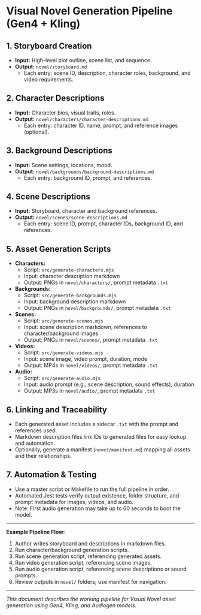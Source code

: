 # Visual Novel Generation Pipeline (Gen4 + Kling)

## 1. Storyboard Creation
- **Input:** High-level plot outline, scene list, and sequence.
- **Output:** `novel/storyboard.md`
  - Each entry: scene ID, description, character roles, background, and video requirements.

## 2. Character Descriptions
- **Input:** Character bios, visual traits, roles.
- **Output:** `novel/characters/character-descriptions.md`
  - Each entry: character ID, name, prompt, and reference images (optional).

## 3. Background Descriptions
- **Input:** Scene settings, locations, mood.
- **Output:** `novel/backgrounds/background-descriptions.md`
  - Each entry: background ID, prompt, and references.

## 4. Scene Descriptions
- **Input:** Storyboard, character and background references.
- **Output:** `novel/scenes/scene-descriptions.md`
  - Each entry: scene ID, prompt, character IDs, background ID, and references.

## 5. Asset Generation Scripts
- **Characters:**
  - Script: `src/generate-characters.mjs`
  - Input: character description markdown
  - Output: PNGs in `novel/characters/`, prompt metadata `.txt`
- **Backgrounds:**
  - Script: `src/generate-backgrounds.mjs`
  - Input: background description markdown
  - Output: PNGs in `novel/backgrounds/`, prompt metadata `.txt`
- **Scenes:**
  - Script: `src/generate-scenes.mjs`
  - Input: scene description markdown, references to character/background images
  - Output: PNGs in `novel/scenes/`, prompt metadata `.txt`
- **Videos:**
  - Script: `src/generate-videos.mjs`
  - Input: scene image, video prompt, duration, mode
  - Output: MP4s in `novel/videos/`, prompt metadata `.txt`
- **Audio:**
  - Script: `src/generate-audio.mjs`
  - Input: audio prompt (e.g., scene description, sound effects), duration
  - Output: MP3s in `novel/audio/`, prompt metadata `.txt`

## 6. Linking and Traceability
- Each generated asset includes a sidecar `.txt` with the prompt and references used.
- Markdown description files link IDs to generated files for easy lookup and automation.
- Optionally, generate a manifest (`novel/manifest.md`) mapping all assets and their relationships.

## 7. Automation & Testing
- Use a master script or Makefile to run the full pipeline in order.
- Automated Jest tests verify output existence, folder structure, and prompt metadata for images, videos, and audio.
- Note: First audio generation may take up to 60 seconds to boot the model.

---

**Example Pipeline Flow:**
1. Author writes storyboard and descriptions in markdown files.
2. Run character/background generation scripts.
3. Run scene generation script, referencing generated assets.
4. Run video generation script, referencing scene images.
5. Run audio generation script, referencing scene descriptions or sound prompts.
6. Review outputs in `novel/` folders; use manifest for navigation.

---

_This document describes the working pipeline for Visual Novel asset generation using Gen4, Kling, and Audiogen models._
